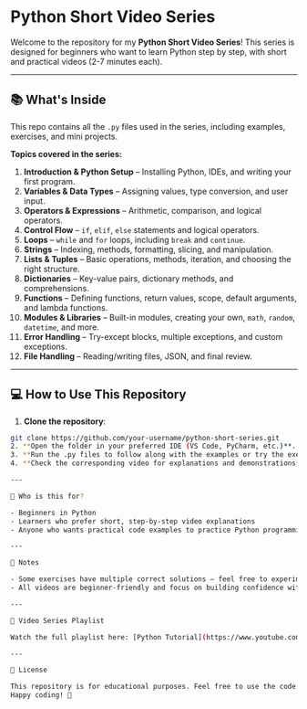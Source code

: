 # Python Short Video Series

Welcome to the repository for my **Python Short Video Series**! This series is designed for beginners who want to learn Python step by step, with short and practical videos (2-7 minutes each).

---

## 📚 What's Inside

This repo contains all the `.py` files used in the series, including examples, exercises, and mini projects.

**Topics covered in the series:**

1. **Introduction & Python Setup** – Installing Python, IDEs, and writing your first program.
2. **Variables & Data Types** – Assigning values, type conversion, and user input.
3. **Operators & Expressions** – Arithmetic, comparison, and logical operators.
4. **Control Flow** – `if`, `elif`, `else` statements and logical operators.
5. **Loops** – `while` and `for` loops, including `break` and `continue`.
6. **Strings** – Indexing, methods, formatting, slicing, and manipulation.
7. **Lists & Tuples** – Basic operations, methods, iteration, and choosing the right structure.
8. **Dictionaries** – Key-value pairs, dictionary methods, and comprehensions.
9. **Functions** – Defining functions, return values, scope, default arguments, and lambda functions.
10. **Modules & Libraries** – Built-in modules, creating your own, `math`, `random`, `datetime`, and more.
11. **Error Handling** – Try-except blocks, multiple exceptions, and custom exceptions.
12. **File Handling** – Reading/writing files, JSON, and final review.

---

## 💻 How to Use This Repository

1. **Clone the repository**:
 ```bash
git clone https://github.com/your-username/python-short-series.git
2. **Open the folder in your preferred IDE (VS Code, PyCharm, etc.)**.
3. **Run the .py files to follow along with the examples or try the exercises yourself**.
4. **Check the corresponding video for explanations and demonstrations**.

---

🎯 Who is this for?

- Beginners in Python
- Learners who prefer short, step-by-step video explanations
- Anyone who wants practical code examples to practice Python programming

---

📌 Notes

- Some exercises have multiple correct solutions — feel free to experiment and try different approaches.
- All videos are beginner-friendly and focus on building confidence with Python coding.

---

🔗 Video Series Playlist

Watch the full playlist here: [Python Tutorial](https://www.youtube.com/playlist?list=PLA0Xo-nYZj7isH1iyIP-Q0r2WUOl_j_4d)

---

📄 License

This repository is for educational purposes. Feel free to use the code for learning and personal projects.
Happy coding! 🚀
